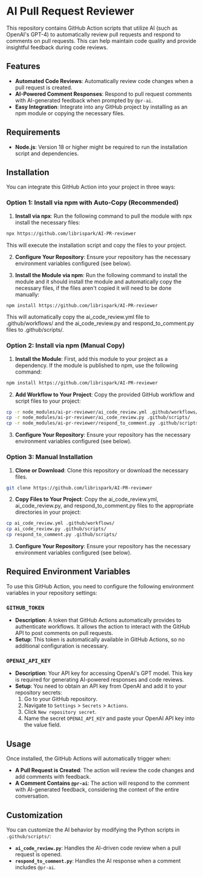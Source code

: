 # AI Pull Request Reviewer

This repository contains GitHub Action scripts that utilize AI (such as OpenAI's GPT-4) to automatically review pull requests and respond to comments on pull requests. This can help maintain code quality and provide insightful feedback during code reviews.

## Features

- **Automated Code Reviews**: Automatically review code changes when a pull request is created.
- **AI-Powered Comment Responses**: Respond to pull request comments with AI-generated feedback when prompted by `@pr-ai`.
- **Easy Integration**: Integrate into any GitHub project by installing as an npm module or copying the necessary files.

## Requirements

- **Node.js**: Version 18 or higher might be required to run the installation script and dependencies.

## Installation

You can integrate this GitHub Action into your project in three ways:

### Option 1: Install via npm with Auto-Copy (Recommended)

1. **Install via npx**: Run the following command to pull the module with npx install the necessary files:

```bash
npx https://github.com/librispark/AI-PR-reviewer
```
This will execute the installation script and copy the files to your project.

2. **Configure Your Repository**: Ensure your repository has the necessary environment variables configured (see below).

3. **Install the Module via npm**: 
Run the following command to install the module and it should install the module and automatically copy the necessary files, if the files aren't copied it will need to be done manually:

```bash
npm install https://github.com/librispark/AI-PR-reviewer
```

This will automatically copy the ai_code_review.yml file to .github/workflows/ and the ai_code_review.py and respond_to_comment.py files to .github/scripts/.

### Option 2: Install via npm (Manual Copy)
1. **Install the Module**: First, add this module to your project as a dependency. If the module is published to npm, use the following command:

```bash
npm install https://github.com/librispark/AI-PR-reviewer
```

2. **Add Workflow to Your Project**: Copy the provided GitHub workflow and script files to your project:

```bash
cp -r node_modules/ai-pr-reviewer/ai_code_review.yml .github/workflows/
cp -r node_modules/ai-pr-reviewer/ai_code_review.py .github/scripts/
cp -r node_modules/ai-pr-reviewer/respond_to_comment.py .github/scripts/
```

3. **Configure Your Repository**: Ensure your repository has the necessary environment variables configured (see below).

### Option 3: Manual Installation
1. **Clone or Download**: Clone this repository or download the necessary files.

```bash
git clone https://github.com/librispark/AI-PR-reviewer
```

2. **Copy Files to Your Project**: Copy the ai_code_review.yml, ai_code_review.py, and respond_to_comment.py files to the appropriate directories in your project:

```bash
cp ai_code_review.yml .github/workflows/
cp ai_code_review.py .github/scripts/
cp respond_to_comment.py .github/scripts/
```

3. **Configure Your Repository**: Ensure your repository has the necessary environment variables configured (see below).

## Required Environment Variables

To use this GitHub Action, you need to configure the following environment variables in your repository settings:

### `GITHUB_TOKEN`

- **Description**: A token that GitHub Actions automatically provides to authenticate workflows. It allows the action to interact with the GitHub API to post comments on pull requests.
- **Setup**: This token is automatically available in GitHub Actions, so no additional configuration is necessary.

### `OPENAI_API_KEY`

- **Description**: Your API key for accessing OpenAI's GPT model. This key is required for generating AI-powered responses and code reviews.
- **Setup**: You need to obtain an API key from OpenAI and add it to your repository secrets:
  1. Go to your GitHub repository.
  2. Navigate to `Settings` > `Secrets` > `Actions`.
  3. Click `New repository secret`.
  4. Name the secret `OPENAI_API_KEY` and paste your OpenAI API key into the value field.

## Usage

Once installed, the GitHub Actions will automatically trigger when:

- **A Pull Request is Created**: The action will review the code changes and add comments with feedback.
- **A Comment Contains `@pr-ai`**: The action will respond to the comment with AI-generated feedback, considering the context of the entire conversation.

## Customization

You can customize the AI behavior by modifying the Python scripts in `.github/scripts/`:

- **`ai_code_review.py`**: Handles the AI-driven code review when a pull request is opened.
- **`respond_to_comment.py`**: Handles the AI response when a comment includes `@pr-ai`.
